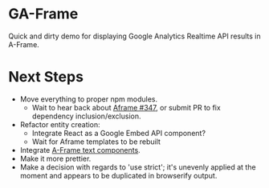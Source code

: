 # GA-Frame

Quick and dirty demo for displaying Google Analytics Realtime API results in A-Frame.

# Next Steps

* Move everything to proper npm modules.
	* Wait to hear back about [Aframe #347](https://github.com/aframevr/aframe/issues/347), or submit PR to fix dependency inclusion/exclusion.
* Refactor entity creation:
	* Integrate React as a Google Embed API component?
	* Wait for Aframe templates to be rebuilt
* Integrate [A-Frame text components](https://github.com/ngokevin/aframe-text-component).
* Make it more prettier.
* Make a decision with regards to 'use strict'; it's unevenly applied at the moment and appears to be duplicated in browserify output.
